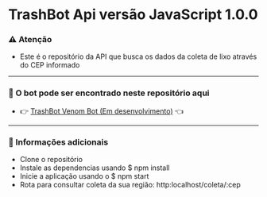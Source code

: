# TrashBot Api versão JavaScript 1.0.0

### ⚠️ Atenção

* Este é o repositório da API que busca os dados da coleta de lixo através do CEP informado

<hr>

### 🤖 O bot pode ser encontrado neste repositório aqui
* 👉 <a href="https://github.com/Jallapeno/trashbo-venom-bot">TrashBot Venom Bot (Em desenvolvimento)</a> 👈

<hr>

### 📌 Informações adicionais

* Clone o repositório
* Instale as dependencias usando $ npm install
* Inicie a aplicação usando o $ npm start
* Rota para consultar coleta da sua região: http:localhost/coleta/:cep
